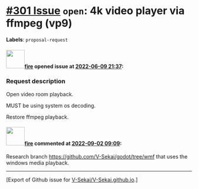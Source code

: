 # [\#301 Issue](https://github.com/V-Sekai/V-Sekai.github.io/issues/301) `open`: 4k video player via ffmpeg (vp9)
**Labels**: `proposal-request`


#### <img src="https://avatars.githubusercontent.com/u/32321?u=c2e06a3d2b49a467aa907e54aa259516440267cc&v=4" width="50">[fire](https://github.com/fire) opened issue at [2022-06-09 21:37](https://github.com/V-Sekai/V-Sekai.github.io/issues/301):

### Request description

Open video room playback.

MUST be using system os decoding.

Restore ffmpeg playback.

#### <img src="https://avatars.githubusercontent.com/u/32321?u=c2e06a3d2b49a467aa907e54aa259516440267cc&v=4" width="50">[fire](https://github.com/fire) commented at [2022-09-02 09:09](https://github.com/V-Sekai/V-Sekai.github.io/issues/301#issuecomment-1235260490):

Research branch https://github.com/V-Sekai/godot/tree/wmf that uses the windows media playback.


-------------------------------------------------------------------------------



[Export of Github issue for [V-Sekai/V-Sekai.github.io](https://github.com/V-Sekai/V-Sekai.github.io).]

